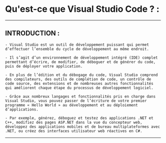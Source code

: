 # **Qu'est-ce que Visual Studio Code ? :**
---

## **INTRODUCTION :**

    - Visual Studio est un outil de développement puissant qui permet d’effectuer l’ensemble du cycle de développement au même endroit. 

    - Il s’agit d’un environnement de développement intégré (IDE) complet permettant d’écrire, de modifier, de déboguer et de générer du code, puis de déployer votre application. 

    - En plus de l’édition et du débogage du code, Visual Studio comprend des compilateurs, des outils de complétion de code, un contrôle de code source, des extensions et de nombreuses autres fonctionnalités qui améliorent chaque étape du processus de développement logiciel.

    - Grâce aux nombreux langages et fonctionnalités pris en charge dans Visual Studio, vous pouvez passer de l’écriture de votre premier programme « Hello World » au développement et au déploiement d’applications. 

    - Par exemple, générez, déboguez et testez des applications .NET et C++, modifiez des pages ASP.NET dans la vue du concepteur web, développez des applications mobiles et de bureau multiplateformes avec .NET, ou créez des interfaces utilisateur web réactives en C#.
---